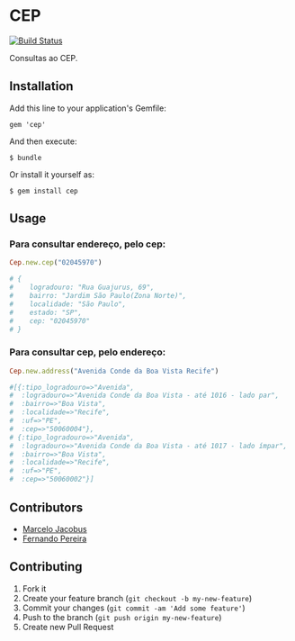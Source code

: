 # CEP
[![Build Status](https://secure.travis-ci.org/mjacobus/cep.png)](http://travis-ci.org/mjacobus/cep?branch=development)

Consultas ao CEP.

## Installation

Add this line to your application's Gemfile:

    gem 'cep'

And then execute:

    $ bundle

Or install it yourself as:

    $ gem install cep

## Usage
### Para consultar endereço, pelo cep:

```ruby
Cep.new.cep("02045970")

# {
#    logradouro: "Rua Guajurus, 69",
#    bairro: "Jardim São Paulo(Zona Norte)",
#    localidade: "São Paulo",
#    estado: "SP",
#    cep: "02045970"
# }
```

### Para consultar cep, pelo endereço:

```ruby
Cep.new.address("Avenida Conde da Boa Vista Recife")

#[{:tipo_logradouro=>"Avenida",
#  :logradouro=>"Avenida Conde da Boa Vista - até 1016 - lado par",
#  :bairro=>"Boa Vista",
#  :localidade=>"Recife",
#  :uf=>"PE",
#  :cep=>"50060004"},
# {:tipo_logradouro=>"Avenida",
#  :logradouro=>"Avenida Conde da Boa Vista - até 1017 - lado ímpar",
#  :bairro=>"Boa Vista",
#  :localidade=>"Recife",
#  :uf=>"PE",
#  :cep=>"50060002"}]
```

## Contributors
- [Marcelo Jacobus](https://github.com/mjacobus)
- [Fernando Pereira](https://github.com/fernandopereira)


## Contributing

1. Fork it
2. Create your feature branch (`git checkout -b my-new-feature`)
3. Commit your changes (`git commit -am 'Add some feature'`)
4. Push to the branch (`git push origin my-new-feature`)
5. Create new Pull Request

